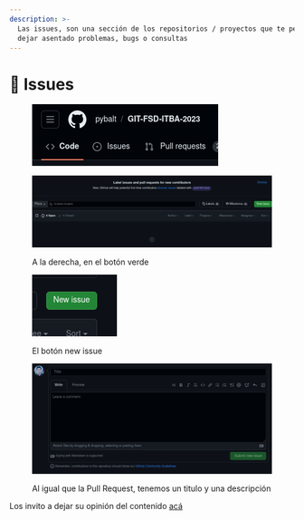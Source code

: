 ```yaml
---
description: >-
  Las issues, son una sección de los repositorios / proyectos que te permiten
  dejar asentado problemas, bugs o consultas
---
```


# 🔴 Issues

<figure><img src=".gitbook/assets/image (3).png" alt=""><figcaption></figcaption></figure>

<figure><img src=".gitbook/assets/image (4).png" alt=""><figcaption><p>A la derecha, en el botón verde</p></figcaption></figure>

<figure><img src=".gitbook/assets/image (5).png" alt=""><figcaption><p>El botón new issue</p></figcaption></figure>

<figure><img src=".gitbook/assets/image (6).png" alt=""><figcaption><p>Al igual que la Pull Request, tenemos un titulo y una descripción</p></figcaption></figure>

Los invito a dejar su opinión del contenido [acá](https://github.com/pybalt/GIT-FSD-ITBA-2023/issues)
